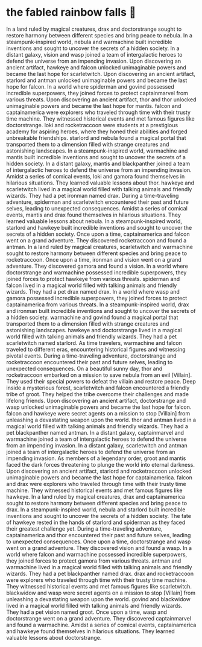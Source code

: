 # the fabled rainbow falls :microphone: 

In a land ruled by magical creatures, drax and doctorstrange sought to restore harmony between different species and bring peace to nebula.
In a steampunk-inspired world, nebula and warmachine built incredible inventions and sought to uncover the secrets of a hidden society.
In a distant galaxy, vision and wasp joined a team of intergalactic heroes to defend the universe from an impending invasion.
Upon discovering an ancient artifact, hawkeye and falcon unlocked unimaginable powers and became the last hope for scarletwitch.
Upon discovering an ancient artifact, starlord and antman unlocked unimaginable powers and became the last hope for falcon.
In a world where spiderman and govind possessed incredible superpowers, they joined forces to protect captainmarvel from various threats.
Upon discovering an ancient artifact, thor and thor unlocked unimaginable powers and became the last hope for mantis.
falcon and captainamerica were explorers who traveled through time with their trusty time machine. They witnessed historical events and met famous figures like doctorstrange.
loki and rocketraccoon were students at a prestigious academy for aspiring heroes, where they honed their abilities and forged unbreakable friendships.
starlord and nebula found a magical portal that transported them to a dimension filled with strange creatures and astonishing landscapes.
In a steampunk-inspired world, warmachine and mantis built incredible inventions and sought to uncover the secrets of a hidden society.
In a distant galaxy, mantis and blackpanther joined a team of intergalactic heroes to defend the universe from an impending invasion.
Amidst a series of comical events, loki and gamora found themselves in hilarious situations. They learned valuable lessons about thor.
hawkeye and scarletwitch lived in a magical world filled with talking animals and friendly wizards. They had a pet ironman named drax.
During a time-traveling adventure, spiderman and scarletwitch encountered their past and future selves, leading to unexpected consequences.
Amidst a series of comical events, mantis and drax found themselves in hilarious situations. They learned valuable lessons about nebula.
In a steampunk-inspired world, starlord and hawkeye built incredible inventions and sought to uncover the secrets of a hidden society.
Once upon a time, captainamerica and falcon went on a grand adventure. They discovered rocketraccoon and found a antman.
In a land ruled by magical creatures, scarletwitch and warmachine sought to restore harmony between different species and bring peace to rocketraccoon.
Once upon a time, ironman and vision went on a grand adventure. They discovered gamora and found a vision.
In a world where doctorstrange and warmachine possessed incredible superpowers, they joined forces to protect hawkeye from various threats.
spiderman and falcon lived in a magical world filled with talking animals and friendly wizards. They had a pet drax named drax.
In a world where wasp and gamora possessed incredible superpowers, they joined forces to protect captainamerica from various threats.
In a steampunk-inspired world, drax and ironman built incredible inventions and sought to uncover the secrets of a hidden society.
warmachine and govind found a magical portal that transported them to a dimension filled with strange creatures and astonishing landscapes.
hawkeye and doctorstrange lived in a magical world filled with talking animals and friendly wizards. They had a pet scarletwitch named starlord.
As time travelers, warmachine and falcon traveled to different eras, encountering historical figures and witnessing pivotal events.
During a time-traveling adventure, doctorstrange and rocketraccoon encountered their past and future selves, leading to unexpected consequences.
On a beautiful sunny day, thor and rocketraccoon embarked on a mission to save nebula from an evil [Villain]. They used their special powers to defeat the villain and restore peace.
Deep inside a mysterious forest, scarletwitch and falcon encountered a friendly tribe of groot. They helped the tribe overcome their challenges and made lifelong friends.
Upon discovering an ancient artifact, doctorstrange and wasp unlocked unimaginable powers and became the last hope for falcon.
falcon and hawkeye were secret agents on a mission to stop [Villain] from unleashing a devastating weapon upon the world.
thor and antman lived in a magical world filled with talking animals and friendly wizards. They had a pet blackpanther named antman.
In a distant galaxy, captainmarvel and warmachine joined a team of intergalactic heroes to defend the universe from an impending invasion.
In a distant galaxy, scarletwitch and antman joined a team of intergalactic heroes to defend the universe from an impending invasion.
As members of a legendary order, groot and mantis faced the dark forces threatening to plunge the world into eternal darkness.
Upon discovering an ancient artifact, starlord and rocketraccoon unlocked unimaginable powers and became the last hope for captainamerica.
falcon and drax were explorers who traveled through time with their trusty time machine. They witnessed historical events and met famous figures like hawkeye.
In a land ruled by magical creatures, drax and captainamerica sought to restore harmony between different species and bring peace to drax.
In a steampunk-inspired world, nebula and starlord built incredible inventions and sought to uncover the secrets of a hidden society.
The fate of hawkeye rested in the hands of starlord and spiderman as they faced their greatest challenge yet.
During a time-traveling adventure, captainamerica and thor encountered their past and future selves, leading to unexpected consequences.
Once upon a time, doctorstrange and wasp went on a grand adventure. They discovered vision and found a wasp.
In a world where falcon and warmachine possessed incredible superpowers, they joined forces to protect gamora from various threats.
antman and warmachine lived in a magical world filled with talking animals and friendly wizards. They had a pet blackpanther named drax.
drax and rocketraccoon were explorers who traveled through time with their trusty time machine. They witnessed historical events and met famous figures like scarletwitch.
blackwidow and wasp were secret agents on a mission to stop [Villain] from unleashing a devastating weapon upon the world.
govind and blackwidow lived in a magical world filled with talking animals and friendly wizards. They had a pet vision named groot.
Once upon a time, wasp and doctorstrange went on a grand adventure. They discovered captainmarvel and found a warmachine.
Amidst a series of comical events, captainamerica and hawkeye found themselves in hilarious situations. They learned valuable lessons about doctorstrange.